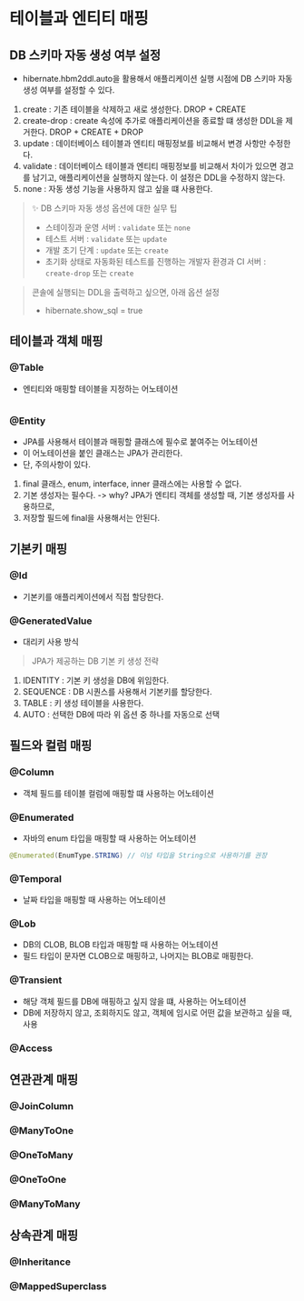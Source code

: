 # 테이블과 엔티티 매핑

## DB 스키마 자동 생성 여부 설정
- hibernate.hbm2ddl.auto을 활용해서 애플리케이션 실행 시점에 DB 스키마 자동 생성 여부를 설정할 수 있다.

1. create : 기존 테이블을 삭제하고 새로 생성한다. DROP + CREATE
2. create-drop : create 속성에 추가로 애플리케이션을 종료할 떄 생성한 DDL을 제거한다. DROP + CREATE + DROP 
3. update : 데이터베이스 테이블과 엔티티 매핑정보를 비교해서 변경 사항만 수정한다. 
4. validate : 데이터베이스 테이블과 엔티티 매핑정보를 비교해서 차이가 있으면 경고를 남기고, 애플리케이션을 실행하지 않는다. 이 설정은 DDL을 수정하지 않는다.
5. none : 자동 생성 기능을 사용하지 않고 싶을 떄 사용한다.

> ✨ DB 스키마 자동 생성 옵션에 대한 실무 팁
> - 스테이징과 운영 서버 : `validate` 또는 `none`
> - 테스트 서버 : `validate` 또는 `update`
> - 개발 초기 단계 : `update` 또는 `create`
> - 초기화 상태로 자동화된 테스트를 진행하는 개발자 환경과 CI 서버 : `create-drop` 또는 `create`

>  콘솔에 실행되는 DDL을 출력하고 싶으면, 아래 옵션 설정
>  - hibernate.show_sql = true

## 테이블과 객체 매핑
### @Table
- 엔티티와 매핑할 테이블을 지정하는 어노테이션
```java

```

### @Entity
- JPA를 사용해서 테이블과 매핑할 클래스에 필수로 붙여주는 어노테이션
- 이 어노테이션을 붙인 클래스는 JPA가 관리한다.
- 단, 주의사항이 있다.
1. final 클래스, enum, interface, inner 클래스에는 사용할 수 없다.
2. 기본 생성자는 필수다. -> why? JPA가 엔티티 객체를 생성할 때, 기본 생성자를 사용하므로,
3. 저장할 필드에 final을 사용해서는 안된다.


## 기본키 매핑
### @Id
- 기본키를 애플리케이션에서 직접 할당한다.

### @GeneratedValue
- 대리키 사용 방식
> JPA가 제공하는 DB 기본 키 생성 전략
1. IDENTITY : 기본 키 생성을 DB에 위임한다. 
2. SEQUENCE : DB 시퀀스를 사용해서 기본키를 할당한다.
3. TABLE : 키 생성 테이블을 사용한다.
4. AUTO : 선택한 DB에 따라 위 옵션 중 하나를 자동으로 선택


## 필드와 컬럼 매핑
### @Column
- 객체 필드를 테이블 컬럼에 매핑할 떄 사용하는 어노테이션

### @Enumerated
- 자바의 enum 타입을 매핑할 때 사용하는 어노테이션
```java
@Enumerated(EnumType.STRING) // 이넘 타입을 String으로 사용하기를 권장
```


### @Temporal
- 날짜 타입을 매핑할 때 사용하는 어노테이션



### @Lob
- DB의 CLOB, BLOB 타입과 매핑할 때 사용하는 어노테이션
- 필드 타입이 문자면 CLOB으로 매핑하고, 나머지는 BLOB로 매핑한다.

### @Transient
- 해당 객체 필드를 DB에 매핑하고 싶지 않을 떄, 사용하는 어노테이션
- DB에 저장하지 않고, 조회하지도 않고, 객체에 임시로 어떤 값을 보관하고 싶을 때, 사용 

### @Access


## 연관관계 매핑
### @JoinColumn
### @ManyToOne
### @OneToMany
### @OneToOne
### @ManyToMany



## 상속관계 매핑
### @Inheritance
### @MappedSuperclass


